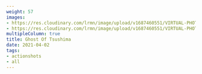 ```yaml
---
weight: 57
images:
- https://res.cloudinary.com/lrmn/image/upload/v1687460551/VIRTUAL-PHOTOGRAPHY/ghostoftsushima/got7-lrmn_kfeoeb.jpg
- https://res.cloudinary.com/lrmn/image/upload/v1687460551/VIRTUAL-PHOTOGRAPHY/ghostoftsushima/got3-lrmn_xmsrjv.jpg
multipleColumn: true
title: Ghost Of Tsushima
date: 2021-04-02
tags:
- actionshots
- all
---
```


